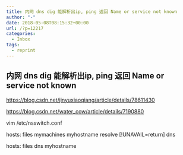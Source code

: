 ```yaml
---
title: 内网 dns dig 能解析出ip, ping 返回 Name or service not known
author: "-"
date: 2018-05-08T08:15:32+00:00
url: /?p=12217
categories:
  - Inbox
tags:
  - reprint
---
```

## 内网 dns dig 能解析出ip, ping 返回 Name or service not known

<https://blog.csdn.net/jinyuxiaoqiang/article/details/78611430>
  
<https://blog.csdn.net/water_cow/article/details/7190880>

vim /etc/nsswitch.conf

hosts: files mymachines myhostname resolve [!UNAVAIL=return] dns

hosts: files dns myhostname
